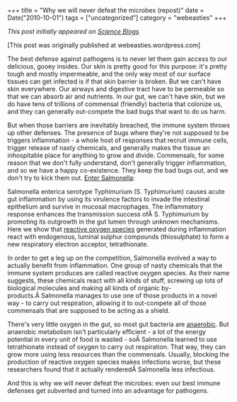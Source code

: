 +++
title = "Why we will never defeat the microbes (repost)"
date = Date("2010-10-01")
tags = ["uncategorized"]
category = "webeasties"
+++

_This post initially appeared on [Science Blogs](http://scienceblogs.com/webeasties)_

[This post was originally published at webeasties.wordpress.com]

The best defense against pathogens is to never let them gain access to our delicious, gooey insides. Our skin is pretty good for this purpose: it's pretty tough and mostly impermeable, and the only way most of our surface tissues can get infected is if that skin barrier is broken. But we can't have skin everywhere. Our airways and digestive tract have to be permeable so that we can absorb air and nutrients. In our gut, we can't have skin, but we do have tens of trillions of commensal (friendly) bacteria that colonize us, and they can generally out-compete the bad bugs that want to do us harm.

But when those barriers are inevitably breached, the immune system throws up other defenses. The presence of bugs where they're not supposed to be triggers inflammation - a whole host of responses that recruit immune cells, trigger release of nasty chemicals, and generally makes the tissue an inhospitable place for anything to grow and divide. Commensals, for some reason that we don't fully understand, don't generally trigger inflammation, and so we have a happy co-existence. They keep the bad bugs out, and we don't try to kick them out. [Enter Salmonella](http://www.nature.com/nature/journal/v467/n7314/full/nature09415.html):

Salmonella enterica serotype Typhimurium (S. Typhimurium) causes acute gut inflammation by using its virulence factors to invade the intestinal epithelium and survive in mucosal macrophages. The inflammatory response enhances the transmission success ofÂ S. Typhimurium by promoting its outgrowth in the gut lumen through unknown mechanisms. Here we show that [reactive oxygen species](http://en.wikipedia.org/wiki/Reactive_oxygen_species) generated during inflammation react with endogenous, luminal sulphur compounds (thiosulphate) to form a new respiratory electron acceptor, tetrathionate.

In order to get a leg up on the competition, Salmonella evolved a way to actually benefit from inflammation. One group of nasty chemicals that the immune system produces are called reactive oxygen species. As their name suggests, these chemicals react with all kinds of stuff, screwing up lots of biological molecules and making all kinds of organic by-products.Â Salmonella manages to use one of those products in a novel way - to carry out respiration, allowing it to out-compete all of those commensals that are supposed to be acting as a shield.

There's very little oxygen in the gut, so most gut bacteria are [anaerobic](http://en.wikipedia.org/wiki/Anaerobic_organism). But anaerobic metabolism isn't particularly efficient - a lot of the energy potential in every unit of food is wasted - soÂ Salmonella learned to use tetrathionate instead of oxygen to carry out respiration. That way, they can grow more using less resources than the commensals. Usually, blocking the production of reactive oxygen species makes infections worse, but these researchers found that it actually renderedÂ Salmonella less infectious.

And this is why we will never defeat the microbes: even our best immune defenses get subverted and turned into an advantage for pathogens.

      
  
